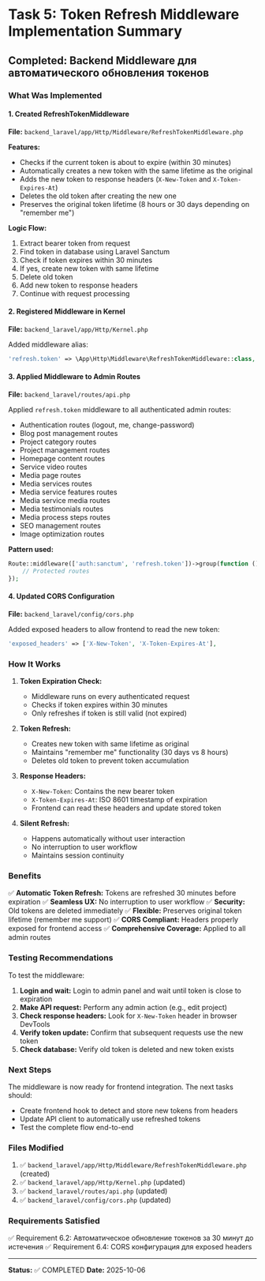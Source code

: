 # Task 5: Token Refresh Middleware Implementation Summary

## Completed: Backend Middleware для автоматического обновления токенов

### What Was Implemented

#### 1. Created RefreshTokenMiddleware
**File:** `backend_laravel/app/Http/Middleware/RefreshTokenMiddleware.php`

**Features:**
- Checks if the current token is about to expire (within 30 minutes)
- Automatically creates a new token with the same lifetime as the original
- Adds the new token to response headers (`X-New-Token` and `X-Token-Expires-At`)
- Deletes the old token after creating the new one
- Preserves the original token lifetime (8 hours or 30 days depending on "remember me")

**Logic Flow:**
1. Extract bearer token from request
2. Find token in database using Laravel Sanctum
3. Check if token expires within 30 minutes
4. If yes, create new token with same lifetime
5. Delete old token
6. Add new token to response headers
7. Continue with request processing

#### 2. Registered Middleware in Kernel
**File:** `backend_laravel/app/Http/Kernel.php`

Added middleware alias:
```php
'refresh.token' => \App\Http\Middleware\RefreshTokenMiddleware::class,
```

#### 3. Applied Middleware to Admin Routes
**File:** `backend_laravel/routes/api.php`

Applied `refresh.token` middleware to all authenticated admin routes:
- Authentication routes (logout, me, change-password)
- Blog post management routes
- Project category routes
- Project management routes
- Homepage content routes
- Service video routes
- Media page routes
- Media services routes
- Media service features routes
- Media service media routes
- Media testimonials routes
- Media process steps routes
- SEO management routes
- Image optimization routes

**Pattern used:**
```php
Route::middleware(['auth:sanctum', 'refresh.token'])->group(function () {
    // Protected routes
});
```

#### 4. Updated CORS Configuration
**File:** `backend_laravel/config/cors.php`

Added exposed headers to allow frontend to read the new token:
```php
'exposed_headers' => ['X-New-Token', 'X-Token-Expires-At'],
```

### How It Works

1. **Token Expiration Check:**
   - Middleware runs on every authenticated request
   - Checks if token expires within 30 minutes
   - Only refreshes if token is still valid (not expired)

2. **Token Refresh:**
   - Creates new token with same lifetime as original
   - Maintains "remember me" functionality (30 days vs 8 hours)
   - Deletes old token to prevent token accumulation

3. **Response Headers:**
   - `X-New-Token`: Contains the new bearer token
   - `X-Token-Expires-At`: ISO 8601 timestamp of expiration
   - Frontend can read these headers and update stored token

4. **Silent Refresh:**
   - Happens automatically without user interaction
   - No interruption to user workflow
   - Maintains session continuity

### Benefits

✅ **Automatic Token Refresh:** Tokens are refreshed 30 minutes before expiration
✅ **Seamless UX:** No interruption to user workflow
✅ **Security:** Old tokens are deleted immediately
✅ **Flexible:** Preserves original token lifetime (remember me support)
✅ **CORS Compliant:** Headers properly exposed for frontend access
✅ **Comprehensive Coverage:** Applied to all admin routes

### Testing Recommendations

To test the middleware:

1. **Login and wait:** Login to admin panel and wait until token is close to expiration
2. **Make API request:** Perform any admin action (e.g., edit project)
3. **Check response headers:** Look for `X-New-Token` header in browser DevTools
4. **Verify token update:** Confirm that subsequent requests use the new token
5. **Check database:** Verify old token is deleted and new token exists

### Next Steps

The middleware is now ready for frontend integration. The next tasks should:
- Create frontend hook to detect and store new tokens from headers
- Update API client to automatically use refreshed tokens
- Test the complete flow end-to-end

### Files Modified

1. ✅ `backend_laravel/app/Http/Middleware/RefreshTokenMiddleware.php` (created)
2. ✅ `backend_laravel/app/Http/Kernel.php` (updated)
3. ✅ `backend_laravel/routes/api.php` (updated)
4. ✅ `backend_laravel/config/cors.php` (updated)

### Requirements Satisfied

✅ Requirement 6.2: Автоматическое обновление токенов за 30 минут до истечения
✅ Requirement 6.4: CORS конфигурация для exposed headers

---

**Status:** ✅ COMPLETED
**Date:** 2025-10-06
